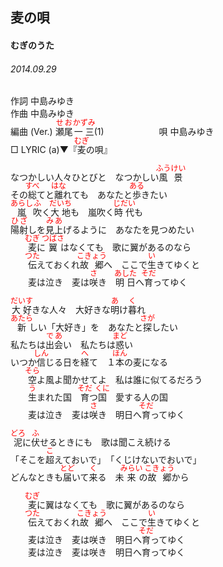 <style type="text/css">
	ruby{
	    ruby-position: over;
	}
	ruby > rt{font-size: 12px;color:red;}
	p{font:16px;font-size: '楷体'}
</style>
## 麦の唄
#### むぎのうた
###### 2014.09.29


作詞     中島みゆき　　　　　   
作曲      中島みゆき  　　　   
編曲 (Ver.) <ruby><rb>瀬尾</rb><rp>(</rp><rt>せお</rt><rp>)</rp></ruby><ruby><rb>一三</rb><rp>(</rp><rt>かずみ</rt><rp>)</rp></ruby>(1)　　　　　　
唄  中島みゆき        
□ LYRIC (a)▼『<ruby><rb>麦</rb><rp>(</rp><rt>むぎ</rt><rp>)</rp></ruby>の唄』   

なつかしい人々</rb><rp>(</rp><rt>ひとびと</rt><rp>)</rp></ruby>　なつかしい<ruby><rb>風景</rb><rp>(</rp><rt>ふうけい</rt><rp>)</rp></ruby>   
その<ruby><rb>総</rb><rp>(</rp><rt>すべ</rt><rp>)</rp></ruby>てと<ruby><rb>離</rb><rp>(</rp><rt>はな</rt><rp>)</rp></ruby>れても　あなたと<ruby><rb>歩</rb><rp>(</rp><rt>ある</rt><rp>)</rp></ruby>きたい   
<ruby><rb>嵐</rb><rp>(</rp><rt>あらし</rt><rp>)</rp></ruby><ruby><rb>吹</rb><rp>(</rp><rt>ふ</rt><rp>)</rp></ruby>く<ruby><rb>大地</rb><rp>(</rp><rt>だいち</rt><rp>)</rp></ruby>も　嵐吹く<ruby><rb>時代</rb><rp>(</rp><rt>じだい</rt><rp>)</rp></ruby>も   
<ruby><rb>陽射</rb><rp>(</rp><rt>ひざ</rt><rp>)</rp></ruby>しを<ruby><rb>見上</rb><rp>(</rp><rt>みあ</rt><rp>)</rp></ruby>げるように　あなたを見つめたい   
　　<ruby><rb>麦</rb><rp>(</rp><rt>むぎ</rt><rp>)</rp></ruby>に<ruby><rb>翼</rb><rp>(</rp><rt>つばさ</rt><rp>)</rp></ruby>はなくても　歌に翼があるのなら   
　　<ruby><rb>伝</rb><rp>(</rp><rt>つた</rt><rp>)</rp></ruby>えておくれ<ruby><rb>故郷</rb><rp>(</rp><rt>こきょう</rt><rp>)</rp></ruby>へ　ここで<ruby><rb>生</rb><rp>(</rp><rt>い</rt><rp>)</rp></ruby>きてゆくと   
　　麦は泣き　麦は<ruby><rb>咲</rb><rp>(</rp><rt>さ</rt><rp>)</rp></ruby>き　<ruby><rb>明日</rb><rp>(</rp><rt>あした</rt><rp>)</rp></ruby>へ<ruby><rb>育</rb><rp>(</rp><rt>そだ</rt><rp>)</rp></ruby>ってゆく   
   
<ruby><rb>大好</rb><rp>(</rp><rt>だいす</rt><rp>)</rp></ruby>きな人々　大好きな<ruby><rb>明</rb><rp>(</rp><rt>あ</rt><rp>)</rp></ruby>け<ruby><rb>暮</rb><rp>(</rp><rt>く</rt><rp>)</rp></ruby>れ   
<ruby><rb>新</rb><rp>(</rp><rt>あたら</rt><rp>)</rp></ruby>しい「大好き」を　あなたと<ruby><rb>探</rb><rp>(</rp><rt>さが</rt><rp>)</rp></ruby>したい   
私たちは<ruby><rb>出会</rb><rp>(</rp><rt>であ</rt><rp>)</rp></ruby>い　私たちは<ruby><rb>惑</rb><rp>(</rp><rt>まど</rt><rp>)</rp></ruby>い   
いつか<ruby><rb>信</rb><rp>(</rp><rt>しん</rt><rp>)</rp></ruby>じる日を<ruby><rb>経</rb><rp>(</rp><rt>へ</rt><rp>)</rp></ruby>て　１<ruby><rb>本</rb><rp>(</rp><rt>ほん</rt><rp>)</rp></ruby>の麦になる   
　　<ruby><rb>空</rb><rp>(</rp><rt>そら</rt><rp>)</rp></ruby>よ風よ聞かせてよ　私は誰に似てるだろう   
　　<ruby><rb>生</rb><rp>(</rp><rt>う</rt><rp>)</rp></ruby>まれた国　<ruby><rb>育</rb><rp>(</rp><rt>そだ</rt><rp>)</rp></ruby>つ<ruby><rb>国</rb><rp>(</rp><rt>くに</rt><rp>)</rp></ruby>　愛する人の国   
　　麦は泣き　麦は<ruby><rb>咲</rb><rp>(</rp><rt>さ</rt><rp>)</rp></ruby>き　明日へ<ruby><rb>育</rb><rp>(</rp><rt>そだ</rt><rp>)</rp></ruby>ってゆく   
   
<ruby><rb>泥</rb><rp>(</rp><rt>どろ</rt><rp>)</rp></ruby>に<ruby><rb>伏</rb><rp>(</rp><rt>ふ</rt><rp>)</rp></ruby>せるときにも　歌は聞こえ続ける   
「そこを<ruby><rb>超</rb><rp>(</rp><rt>こ</rt><rp>)</rp></ruby>えておいで」　「くじけないでおいで」   
どんなときも<ruby><rb>届</rb><rp>(</rp><rt>とど</rt><rp>)</rp></ruby>いて<ruby><rb>来</rb><rp>(</rp><rt>く</rt><rp>)</rp></ruby>る　未<ruby><rb>来</rb><rp>(</rp><rt>みらい</rt><rp>)</rp></ruby>の<ruby><rb>故郷</rb><rp>(</rp><rt>こきょう</rt><rp>)</rp></ruby>から   
   
　　<ruby><rb>麦</rb><rp>(</rp><rt>むぎ</rt><rp>)</rp></ruby>に翼はなくても　歌に翼があるのなら   
　　<ruby><rb>伝</rb><rp>(</rp><rt>つた</rt><rp>)</rp></ruby>えておくれ<ruby><rb>故郷</rb><rp>(</rp><rt>こきょう</rt><rp>)</rp></ruby>へ　ここで<ruby><rb>生</rb><rp>(</rp><rt>い</rt><rp>)</rp></ruby>きてゆくと   
　　麦は泣き　麦は咲き　明日へ<ruby><rb>育</rb><rp>(</rp><rt>そだ</rt><rp>)</rp></ruby>ってゆく   
　　麦は泣き　麦は咲き　明日へ育ってゆく   